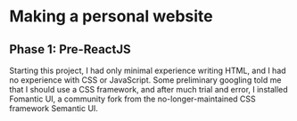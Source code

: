 # Making a personal website

## Phase 1: Pre-ReactJS

Starting this project, I had only minimal experience writing HTML, and I had no experience with CSS or JavaScript. Some preliminary googling told me that I should use a CSS framework, and after much trial and error, I installed Fomantic UI, a community fork from the no-longer-maintained CSS framework Semantic UI.
